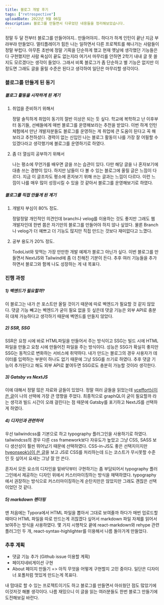 ```yaml
---
title: 블로그 개발 후기
tags: ["retrospective"]
uploadDate: 2022년 9월 06일
description: 블로그를 만들면서 다루었던 내용들을 정리해보았습니다.
---
```


정말 두 달 전부터 블로그를 만들어야지.. 만들어야지.. 하다가 하계 인턴이 끝난 지금 부랴부랴 만들었다. 멀티플레이가 힘든 나는 일하면서 다른 프로젝트를 해나가는 사람들이 정말 부럽다. 아무튼 초반에 정말 기획을 단순하게 했고 현재 옛날에 생각했던 기능들은 다 구현했지만 사람 욕심이 끝도 없는지라 여기서 마무리를 안하면 2학기 내내 글 못 쓸지도 모르겠다는 생각이 들었다. 그래서 비록 블로그가 좀 단순하고 별 기능은 없지만 이 정도면 그래도 글을 올릴 수준은 된다고 생각하여 일단은 마무리할 생각이다.
 

### 블로그를 만들게 된 동기

##### 블로그 활동을 시작하게 된 계기

1. 취업을 준비하기 위해서

    정말 솔직하게 취업이 동기의 절반 이상은 되는 듯 싶다. 학교에 복학하고 난 이후부터 동기들, 선배들에게 매번 블로그를 운영해보라는 추천을 받았다. 이번 하계 인턴 체험에서 만난 개발자분들도 블로그를 운영하는 게 취업에 큰 도움이 된다고 꼭 해보라고 추천하셨다. 경력이 없는 신입인 나는 블로그 활동이 나를 가장 잘 어필할 수 있겠다라고 생각했기에 블로그를 운영하기로 하였다.

2. 좀 더 열심히 공부하기 위해서

    나는 평소에 무언가를 배우면 글을 쓰는 습관이 있다. 다만 해당 글을 나 혼자보기에 대충 쓰는 경향이 있다. 하지만 남들이 다 볼 수 있는 블로그에 올릴 글은 느낌이 다르다. 지금 이 글조차도 평소에 혼자보기 위해 쓰는 글과는 느낌이 다르다. 이런 느낌이 나를 매우 많이 성장시킬 수 있을 것 같아서 블로그를 운영해보기로 하였다.

##### 블로그를 직접 만들게 된 계기

1. 개발자 부심이 80% 정도.

   정말정말 개인적인 의견인데 branch나 velog를 이용하는 것도 좋지만 그래도 웹 개발자인데 한번 쯤은 자기만의 블로그를 만들어야 하지 않나 싶었다. 물론 Branch나 velog가 더 예쁘고 더 기능도 많지만 직접 만드는 것보다 재미없다고 느꼈다.

2. 공부 용도가 20% 정도.

   TodoList와 맞먹는 가장 만만한 개발 예제가 블로그 아닌가 싶다. 이번 블로그를 만들면서 NextJS와 Tailwind에 좀 더 친해진 기분이 든다. 추후 여러 기능들을 추가하면서 블로그와 함께 나도 성장하는 게 내 목표다.



### 진행 과정

##### 1) 벡엔드가 필요할까?

이 블로그는 내가 쓴 포스트만 올릴 것이기 때문에 따로 벡엔드가 필요할 것 같지 않았다. 댓글 기능 빼고는 벡엔드가 굳이 필요 없을 듯 싶은데 댓글 기능은 외부 API로 충분히 대체 가능하다고 생각하기 때문에 벡엔드를 만들지 않았다. 

##### 2) SSR, SSG

SSR은 요청 시에 바로 HTML파일을 만들어서 주는 방식이고 SSG는 빌드 시에 HTML 파일을 만들고 요청 시에 만들어진 파일을 주는 방식이다. 성능은 SSG가 확실히 좋지만 SSG는 동적으로 변화하는 서비스에 취약하다. 내가 만드는 블로그의 경우 사용자가 데이터를 입력하는 부분이 하나도 없기 때문에 그냥 SSG를 쓰기로 하였다. 추후 댓글 기능이 추가된다고 해도 외부 API로 붙여두면 SSG로도 충분히 가능할 것이라 생각한다.

##### 3) Gatsby vs NextJS

이에 대해서 정말 많은 자료와 글들이 있었다. 정말 여러 글들을 읽었는데 [yceffort님이 쓴 글](https://yceffort.kr/2020/10/migrate-gatsby-from-nextjs)이 나의 선택에 가장 큰 영향을 주었다. 최종적으로 graphQL이 굳이 필요할까 라는 생각과 빌드 시간이 오래 걸린다는 점 때문에 Gatsby를 포기하고 NextJS를 선택하게 하였다. 

##### 4) 디자인과 관련하여

우선 tailwindcss를 기본으로 하고 typography 플러그인을 사용하기로 하였다. tailwindcss의 경우 다른 css framework보다 자유도가 높았고 그냥 CSS, SASS 보다 생산성이 훨씬 뛰어났기 때문에 선택하였다. CSS-in-JS도 좋은 선택지이지만 [hyeonseok님이 쓴 글](https://hyeonseok.com/blog/877)을 보고 JS로 CSS를 처리하는데 드는 코스트가 무시못할 수준인 듯 싶어서 요새는 그냥 잘 안 쓴다. 

혼자서 모든 요소의 디자인을 밑바닥부터 구현하기는 좀 부담되어서 typography 플러그인에서 제공하는 디자인 위에서 커스터마이징하는 방식을 채택하였다. typography에서 권장하는 방식으로 커스터마이징하는게 순탄치만은 않았지만 그래도 괜찮은 선택이었던 것 같다.

##### 5) markdown 렌더링

맨 처음에는 Typora에서 HTML 파일을 뽑아서 그대로 보여줄까 하다가 매번 업로드할 때마다 HTML 파일을 따로 만드는게 귀찮겠다 싶어서 markdown 파일 자체를 읽어서 보여주는 방식을 사용하였다. 몇 가지 시행착오 끝에 react-markdown와 rehype 관련 플러그인 두 개, react-syntax-highlighter를 이용해서 나름 돌아가게 만들었다.



### 추후 계획

* 댓글 기능 추가 (Github issue 이용할 계획)
* 페이지네비게이션 구현
* About 페이지 만들기 => 아직 무엇을 어떻게 구현할지 고민 중이다. 일단은 디자이너 포폴처럼 멋있게 만드는게 목표다.

 내 맘대로 할 수 있는 프로젝트이기도 하고 블로그를 만들면서 아쉬웠던 점도 많았기에 이것저것 해볼 생각이다. 나름 재밌으니 이 글을 읽는 여러분들도 한번 블로그 만들기에 도전해보길 바란다.
